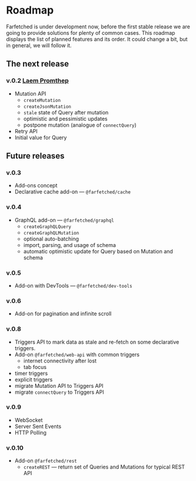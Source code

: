 # Roadmap

Farfetched is under development now, before the first stable release we are going to provide solutions for plenty of common cases. This roadmap displays the list of planned features and its order. It could change a bit, but in general, we will follow it.

## The next release

### v.0.2 [Laem Promthep](https://github.com/igorkamyshev/farfetched/milestone/2)

- Mutation API
  - `createMutation`
  - `createJsonMutation`
  - `stale` state of Query after mutation
  - optimistic and pessimistic updates
  - postpone mutation (analogue of `connectQuery`)
- Retry API
- Initial value for Query

## Future releases

### v.0.3

- Add-ons concept
- Declarative cache add-on — `@farfetched/cache`

### v.0.4

- GraphQL add-on — `@farfetched/graphql`
  - `createGraphQLQuery`
  - `createGraphQLMutation`
  - optional auto-batching
  - import, parsing, and usage of schema
  - automatic optimistic update for Query based on Mutation and schema

### v.0.5

- Add-on with DevTools — `@farfetched/dev-tools`

### v.0.6

- Add-on for pagination and infinite scroll

### v.0.8

- Triggers API to mark data as stale and re-fetch on some declarative triggers.
- Add-on `@farfetched/web-api` with common triggers
  - internet connectivity after lost
  - tab focus
- timer triggers
- explicit triggers
- migrate Mutation API to Triggers API
- migrate `connectQuery` to Triggers API

### v.0.9

- WebSocket
- Server Sent Events
- HTTP Polling

### v.0.10

- Add-on `@farfetched/rest`
  - `createREST` — return set of Queries and Mutations for typical REST API
